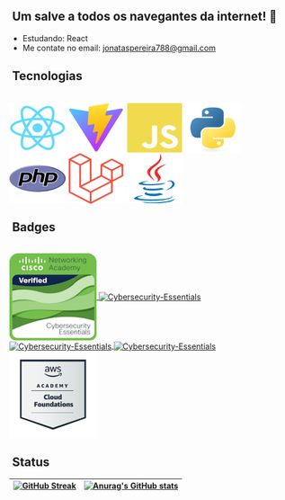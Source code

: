 ## &nbsp;Um salve a todos os navegantes da internet! 👋

-  Estudando: React
-  Me contate no email: jonataspereira788@gmail.com

## &nbsp;Tecnologias

<div style="display: inline_block"><br>
  <img align="center" alt="Jol-React" height="90" width="100" src="https://raw.githubusercontent.com/devicons/devicon/master/icons/react/react-original.svg">
  <img align="center" alt="Jol-Vite" height="90" width="100" src="https://raw.githubusercontent.com/devicons/devicon/refs/heads/master/icons/vitejs/vitejs-original.svg">
  <img align="center" alt="Jol-Js" height="90" width="100" src="https://raw.githubusercontent.com/devicons/devicon/master/icons/javascript/javascript-plain.svg">
  <img align="center" alt="Jol-Python" height="90" width="100" src="https://raw.githubusercontent.com/devicons/devicon/master/icons/python/python-original.svg">
  <img align="center" alt="Jol-Csharp" height="90" width="100" src="https://raw.githubusercontent.com/devicons/devicon/master/icons/php/php-original.svg">
  <img align="center" alt="Jol-Laravel" height="90" width="100" src="https://raw.githubusercontent.com/devicons/devicon/refs/heads/master/icons/laravel/laravel-original.svg">
  <img align="center" alt="Jol-Java" height="90" width="100" src="https://raw.githubusercontent.com/devicons/devicon/refs/heads/master/icons/java/java-original.svg">
</div>

## &nbsp;Badges
<div style="display: inline_block"><br>
  <a href="https://www.credly.com/badges/7d1daa46-7fa8-4944-9eb8-a54c96ec3ca0/public_url">
    <img align="center" alt="Cybersecurity-Essentials" height="155" width="155" src="assets/cybersecurity-essentials.png">
  </a>
  <a href="https://www.credly.com/badges/5688e4db-c674-4abc-aef4-63ed91ff8c66/public_url">
    <img align="center" alt="Cybersecurity-Essentials" height="155" width="155" src="https://github.com/user-attachments/assets/0a3b497a-b1b7-451d-bbbf-ce61989d4f9f">
  </a>
  <a href="https://www.credly.com/badges/bc523b44-cdeb-45cd-b032-740e4707ad9a/public_url">
    <img align="center" alt="Cybersecurity-Essentials" height="155" width="155" src="https://github.com/user-attachments/assets/6316245c-f764-4e49-bca3-288e360b6fed">
  </a>
  <a href="https://www.credly.com/badges/58e5923b-0b42-470e-b796-813a42ba1df7/public_url">
    <img align="center" alt="Cybersecurity-Essentials" height="155" width="155" src="https://github.com/user-attachments/assets/3f9f4742-a2e7-4c2c-8e29-6a735c4e5dda">
  </a>

  <br>
  <a href="https://www.credly.com/badges/cfe16b39-5bd7-44ce-a3fb-73ba97ad8153/public_url">
    <img align="center" alt="aws-academy-cloud-foundations" height="155" width="155" src="assets/aws-academy-graduate-aws-academy-cloud-foundations.png">
  </a>
</div>

 
## &nbsp;Status

| [![GitHub Streak](https://streak-stats.demolab.com?user=Rasanhii&theme=omni&exclude_days=Sun%2CSat&locale=pt_BR&date_format=j%20M%5B%20Y%5D&currStreakNum=E973D3&stroke=EBA8D844&sideLabels=E973D3&currStreakLabel=E973D3)](https://git.io/streak-stats) | [![Anurag's GitHub stats](https://github-readme-stats.vercel.app/api?username=rasanhii&theme=omni&locale=pt-br)](https://github.com/anuraghazra/github-readme-stats) |
|----------- | ----------- |
